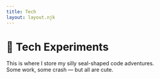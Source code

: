 ```yaml
---
title: Tech
layout: layout.njk
---
```


# 🧠 Tech Experiments

This is where I store my silly seal-shaped code adventures.  
Some work, some crash — but all are cute.